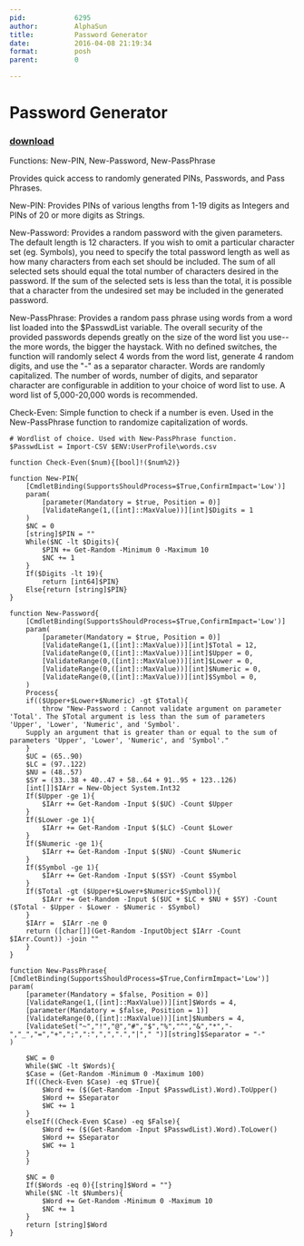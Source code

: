 ```yaml
---
pid:            6295
author:         AlphaSun
title:          Password Generator
date:           2016-04-08 21:19:34
format:         posh
parent:         0

---
```


# Password Generator

### [download](//scripts/6295.ps1)

Functions: New-PIN, New-Password, New-PassPhrase

Provides quick access to randomly generated PINs, Passwords, and Pass Phrases.

New-PIN: Provides PINs of various lengths from 1-19 digits as Integers and PINs of 20 or more digits as Strings.

New-Password: Provides a random password with the given parameters. The default length is 12 characters. If you wish to omit a particular character set (eg. Symbols), you need to specify the total password length as well as how many characters from each set should be included. The sum of all selected sets should equal the total number of characters desired in the password. If the sum of the selected sets is less than the total, it is possible that a character from the undesired set may be included in the generated password.

New-PassPhrase: Provides a random pass phrase using words from a word list loaded into the $PasswdList variable. The overall security of the provided passwords depends greatly on the size of the word list you use--the more words, the bigger the haystack. With no defined switches, the function will randomly select 4 words from the word list, generate 4 random digits, and use the "-" as a separator character. Words are randomly capitalized. The number of words, number of digits, and separator character are configurable in addition to your choice of word list to use. A word list of 5,000-20,000 words is recommended.

Check-Even: Simple function to check if a number is even. Used in the New-PassPhrase function to randomize capitalization of words.

```posh
# Wordlist of choice. Used with New-PassPhrase function.
$PasswdList = Import-CSV $ENV:UserProfile\words.csv

function Check-Even($num){[bool]!($num%2)}

function New-PIN{ 
	[CmdletBinding(SupportsShouldProcess=$True,ConfirmImpact='Low')] 
	param( 
		[parameter(Mandatory = $true, Position = 0)] 
		[ValidateRange(1,([int]::MaxValue))][int]$Digits = 1 
	) 
	$NC = 0
	[string]$PIN = ""
	While($NC -lt $Digits){
		$PIN += Get-Random -Minimum 0 -Maximum 10
		$NC += 1
	} 
	If($Digits -lt 19){
		return [int64]$PIN}
	Else{return [string]$PIN}
}

function New-Password{ 
    [CmdletBinding(SupportsShouldProcess=$True,ConfirmImpact='Low')] 
    param( 
        [parameter(Mandatory = $true, Position = 0)] 
        [ValidateRange(1,([int]::MaxValue))][int]$Total = 12,
        [ValidateRange(0,([int]::MaxValue))][int]$Upper = 0,
        [ValidateRange(0,([int]::MaxValue))][int]$Lower = 0,
        [ValidateRange(0,([int]::MaxValue))][int]$Numeric = 0,
        [ValidateRange(0,([int]::MaxValue))][int]$Symbol = 0,
    ) 
    Process{ 
    if(($Upper+$Lower+$Numeric) -gt $Total){ 
        throw "New-Password : Cannot validate argument on parameter 'Total'. The $Total argument is less than the sum of parameters 'Upper', 'Lower', 'Numeric', and 'Symbol'. 
    Supply an argument that is greater than or equal to the sum of parameters 'Upper', 'Lower', 'Numeric', and 'Symbol'." 
    } 
	$UC = (65..90)
	$LC = (97..122)
	$NU = (48..57)
	$SY = (33..38 + 40..47 + 58..64 + 91..95 + 123..126)
    [int[]]$IArr = New-Object System.Int32 
    If($Upper -ge 1){ 
        $IArr += Get-Random -Input $($UC) -Count $Upper 
    } 
    If($Lower -ge 1){ 
        $IArr += Get-Random -Input $($LC) -Count $Lower 
    } 
    If($Numeric -ge 1){ 
        $IArr += Get-Random -Input $($NU) -Count $Numeric 
    } 
    If($Symbol -ge 1){ 
        $IArr += Get-Random -Input $($SY) -Count $Symbol 
    } 
    If($Total -gt ($Upper+$Lower+$Numeric+$Symbol)){ 
        $IArr += Get-Random -Input $($UC + $LC + $NU + $SY) -Count ($Total - $Upper - $Lower - $Numeric - $Symbol) 
    } 
    $IArr =  $IArr -ne 0 
    return ([char[]](Get-Random -InputObject $IArr -Count $IArr.Count)) -join "" 
    } 
}

function New-PassPhrase{ 
[CmdletBinding(SupportsShouldProcess=$True,ConfirmImpact='Low')] 
param( 
	[parameter(Mandatory = $false, Position = 0)] 
	[ValidateRange(1,([int]::MaxValue))][int]$Words = 4,
	[parameter(Mandatory = $false, Position = 1)] 
	[ValidateRange(0,([int]::MaxValue))][int]$Numbers = 4,
	[ValidateSet("~","!","@","#","$","%","^","&","*","-","_","=","+",";",":",",",".","|"," ")][string]$Separator = "-"
) 

	$WC = 0
	While($WC -lt $Words){
	$Case = (Get-Random -Minimum 0 -Maximum 100)
	If((Check-Even $Case) -eq $True){ 
		$Word += ($(Get-Random -Input $PasswdList).Word).ToUpper()
		$Word += $Separator
		$WC += 1
	} 
	elseIf((Check-Even $Case) -eq $False){
		$Word += ($(Get-Random -Input $PasswdList).Word).ToLower()
		$Word += $Separator
		$WC += 1
	}
	}

	$NC = 0
	If($Words -eq 0){[string]$Word = ""}
	While($NC -lt $Numbers){
		$Word += Get-Random -Minimum 0 -Maximum 10
		$NC += 1
	} 
	return [string]$Word
}


```
